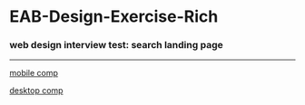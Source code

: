 # EAB-Design-Exercise-Rich
### web design interview test: search landing page
_________________________________________________

[mobile comp](https://github.com/LandrumTrev/EAB-Design-Exercise-Rich/blob/master/images/iPhone5-320x568-100.jpg)

[desktop comp](https://github.com/LandrumTrev/EAB-Design-Exercise-Rich/blob/master/images/Laptop-1200x800-100.jpg)